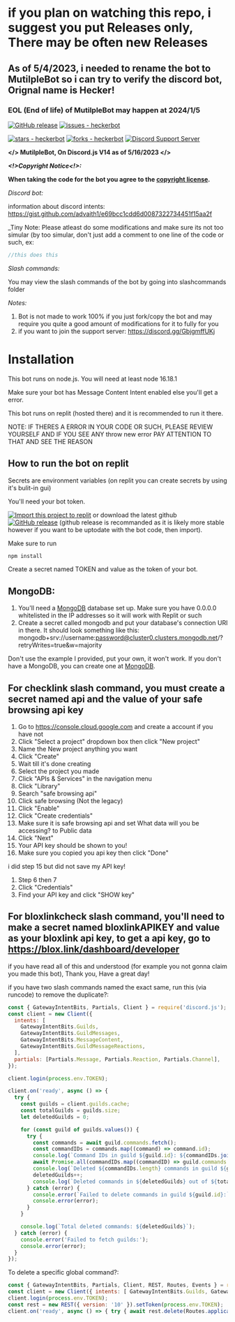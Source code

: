 # if you plan on watching this repo, i suggest you put Releases only, There may be often new Releases

## As of 5/4/2023, i needed to rename the bot to MutilpleBot so i can try to verify the discord bot, Orignal name is Hecker!
### EOL (End of life) of MutilpleBot may happen at 2024/1/5
[![GitHub release](https://img.shields.io/github/release/aduud21/heckerbot?include_prereleases=&sort=semver)](https://github.com/aduud21/heckerbot/releases/)
[![issues - heckerbot](https://img.shields.io/github/issues/aduud21/heckerbot)](https://github.com/aduud21/heckerbot/issues)

[![stars - heckerbot](https://img.shields.io/github/stars/aduud21/heckerbot?style=social)](https://github.com/aduud21/heckerbot)
[![forks - heckerbot](https://img.shields.io/github/forks/aduud21/heckerbot?style=social)](https://github.com/aduud21/heckerbot)
[![Discord Support Server](https://img.shields.io/badge/Discord_Support_Server-black?logo=discord)](https://discord.gg/YSEB7PnHVV)

**</> MutilpleBot, On Discord.js V14 as of 5/16/2023 </>**

**_<!>Copyright Notice<!>:_**

**When taking the code for the bot you agree to the [copyright license](/LICENSE).**

_Discord bot:_

information about discord intents:
https://gist.github.com/advaith1/e69bcc1cdd6d0087322734451f15aa2f

_Tiny Note: Please atleast do some modifications and make sure its not too simular (by too simular, don't just add a comment to one line of the code or such, ex:

```js
//this does this
```

_Slash commands:_

You may view the slash commands of the bot by going into slashcommands folder

_Notes:_

1. Bot is not made to work 100% if you just fork/copy the bot and may require you quite a good amount of modifications for it to fully for you
2. if you want to join the support server: https://discord.gg/GbjgmffUKj

# Installation

This bot runs on node.js. You will need at least node 16.18.1

Make sure your bot has Message Content Intent enabled else you'll get a error.

This bot runs on replit (hosted there) and it is recommended to run it there.

NOTE: IF THERES A ERROR IN YOUR CODE OR SUCH, PLEASE REVIEW YOURSELF AND IF YOU SEE ANY throw new error PAY ATTENTION TO THAT AND SEE THE REASON

## How to run the bot on replit
Secrets are environment variables (on replit you can create secrets by using it's bulit-in gui)

You'll need your bot token.

[![Import this project to replit](https://replit.com/badge?caption=Import%20this%20project%20to%20Replit)](https://replit.com/github/aduud21/heckerbot) or download the latest github [![GitHub release](https://img.shields.io/github/release/aduud21/heckerbot?include_prereleases=&sort=semver)](https://github.com/aduud21/heckerbot/releases/) (github release is recommanded as it is likely more stable however if you want to be uptodate with the bot code, then import).

Make sure to run

```js
npm install
```

Create a secret named TOKEN and value as the token of your bot.

## MongoDB:
1. You'll need a [MongoDB](https://mongodb.com/) database set up. Make sure you have 0.0.0.0 whitelisted in the IP addresses so it will work with Replit or such
2. Create a secret called mongodb and put your database's connection URI in there. It should look something like this: mongodb+srv://username:password@cluster0.clusters.mongodb.net/?retryWrites=true&w=majority

Don't use the example I provided, put your own, it won't work. If you don't have a MongoDB, you can create one at [MongoDB](https://mongodb.com/).

## For checklink slash command, you must create a secret named api and the value of your safe browsing api key

1. Go to https://console.cloud.google.com and create a account if you have not
2. Click "Select a project" dropdown box then click "New project"
3. Name the New project anything you want
4. Click "Create"
5. Wait till it's done creating
6. Select the project you made
7. Click "APIs & Services" in the navigation menu
8. Click "Library"
9. Search "safe browsing api"
10. Click safe browsing (Not the legacy)
11. Click "Enable"
12. Click "Create credentials"
13. Make sure it is safe browsing api and set What data will you be accessing? to Public data
14. Click "Next"
15. Your API key should be shown to you!
16. Make sure you copied you api key then click "Done"

i did step 15 but did not save my API key!

1. Step 6 then 7
2. Click "Credentials"
3. Find your API key and click "SHOW key"

## For bloxlinkcheck slash command, you'll need to make a secret named bloxlinkAPIKEY and value as your bloxlink api key, to get a api key, go to https://blox.link/dashboard/developer

if you have read all of this and understood (for example you not gonna claim you made this bot), Thank you, Have a great day!

if you have two slash commands named the exact same, run this (via runcode) to remove the duplicate?:
```js
const { GatewayIntentBits, Partials, Client } = require('discord.js');
const client = new Client({
  intents: [
    GatewayIntentBits.Guilds,
    GatewayIntentBits.GuildMessages,
    GatewayIntentBits.MessageContent,
    GatewayIntentBits.GuildMessageReactions,
  ],
  partials: [Partials.Message, Partials.Reaction, Partials.Channel],
});

client.login(process.env.TOKEN);

client.on('ready', async () => {
  try {
    const guilds = client.guilds.cache;
    const totalGuilds = guilds.size;
    let deletedGuilds = 0;

    for (const guild of guilds.values()) {
      try {
        const commands = await guild.commands.fetch();
        const commandIDs = commands.map((command) => command.id);
        console.log(`Command IDs in guild ${guild.id}: ${commandIDs.join(', ')}`);
        await Promise.all(commandIDs.map((commandID) => guild.commands.delete(commandID)));
        console.log(`Deleted ${commandIDs.length} commands in guild ${guild.id}`);
        deletedGuilds++;
        console.log(`Deleted commands in ${deletedGuilds} out of ${totalGuilds} guilds`);
      } catch (error) {
        console.error(`Failed to delete commands in guild ${guild.id}:`);
        console.error(error);
      }
    }

    console.log(`Total deleted commands: ${deletedGuilds}`);
  } catch (error) {
    console.error('Failed to fetch guilds:');
    console.error(error);
  }
});
```
To delete a specific global command?:
```js
const { GatewayIntentBits, Partials, Client, REST, Routes, Events } = require('discord.js'); 
const client = new Client({ intents: [ GatewayIntentBits.Guilds, GatewayIntentBits.GuildMessages, GatewayIntentBits.MessageContent, GatewayIntentBits.GuildMessageReactions, ], partials: [Partials.Message, Partials.Reaction, Partials.Channel], }); 
client.login(process.env.TOKEN);
const rest = new REST({ version: '10' }).setToken(process.env.TOKEN); 
client.on('ready', async () => { try { await rest.delete(Routes.applicationCommand('clientid', 'commandid')); console.log('Successfully deleted application command'); } catch (error) { console.error('Failed to delete application command'); console.error(error); } });
```
